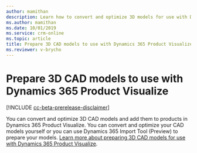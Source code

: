 ```yaml
---
author: mamithan
description: Learn how to convert and optimize 3D models for use with Dynamics 365 Product Visualize
ms.author: mamithan
ms.date: 10/01/2019
ms.service: crm-online
ms.topic: article
title: Prepare 3D CAD models to use with Dynamics 365 Product Visualize
ms.reviewer: v-brycho
---
```


# Prepare 3D CAD models to use with Dynamics 365 Product Visualize

[!INCLUDE [cc-beta-prerelease-disclaimer](../includes/cc-beta-prerelease-disclaimer.md)]

You can convert and optimize 3D CAD models and add them to products in Dynamics 365 Product Visualize. You can convert and optimize your CAD models yourself or you can use Dynamics 365 Import Tool (Preview) to prepare your models. [Learn more about preparing 3D CAD models for use with Dynamics 365 Product Visualize](../import-tool/product-visualize.md).
